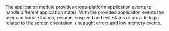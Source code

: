 
The application module provides cross-platform application events tp handle different application states.
With the provided applicaiton events the user can handle launch, resume, suspend and exit states or provide logic
related to the screen orientation, uncaught errors and low memory events.

<snippet id='application-events'/>